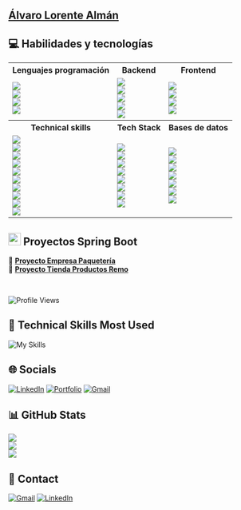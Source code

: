 ## <a href="https://alvaroloal.github.io/">Álvaro Lorente Almán</a>
## 💻 Habilidades y tecnologías
<div align="left">
<table>
  <tr>
    <th>Lenguajes programación</th>
    <th>Backend</th>
    <th>Frontend</th>
  </tr>
  <tr>
    <td>
      <img src="https://img.shields.io/badge/Java-★★★★☆-ED8B00?style=plastic&logo=openjdk&logoColor=default" /><br />
      <img src="https://img.shields.io/badge/Python-★★☆☆☆-3776AB?style=plastic&logo=python&logoColor=default" /><br />
      <img src="https://img.shields.io/badge/JavaScript-★★★☆☆-F7DF1E?style=plastic&logo=javascript&logoColor=default" /><br />
      <img src="https://img.shields.io/badge/TypeScript-★★★☆☆-3178C6?style=plastic&logo=typescript&logoColor=default" />
    </td>
    <td>
      <img src="https://img.shields.io/badge/Spring_Boot-★★★★☆-6DB33F?style=plastic&logo=spring-boot&logoColor=default" /><br />
      <img src="https://img.shields.io/badge/FastAPI-★★☆☆☆-009688?style=plastic&logo=fastapi&logoColor=default" /><br />
      <img src="https://img.shields.io/badge/Node.js-★★★☆☆-339933?style=plastic&logo=node.js&logoColor=default" /><br />
      <img src="https://img.shields.io/badge/Docker-★★★☆☆-2496ED?style=plastic&logo=docker&logoColor=default" /><br />
      <img src="https://img.shields.io/badge/Express-★★☆☆☆-000000?style=plastic&logo=express&logoColor=default" />
    </td>
    <td>
      <img src="https://img.shields.io/badge/Angular-★★★★☆-DD0031?style=plastic&logo=angular&logoColor=default" /><br />
      <img src="https://img.shields.io/badge/Flutter-★★★☆☆-02569B?style=plastic&logo=flutter&logoColor=default" /><br />
      <img src="https://img.shields.io/badge/Astro-★★☆☆☆-FF5D01?style=plastic&logo=astro&logoColor=default" /><br />
      <img src="https://img.shields.io/badge/Thymeleaf-★★★☆☆-005F0F?style=plastic&logo=thymeleaf&logoColor=default" />
    </td>
  </tr>
  <tr>
    <th>Technical skills</th> 
    <th>Tech Stack</th>
    <th>Bases de datos</th> 
  </tr>
  <tr>
    <td>
      <img src="https://img.shields.io/badge/HTML5-★★★★☆-E34F26?style=plastic&logo=html5&logoColor=default" /><br />
      <img src="https://img.shields.io/badge/CSS3-★★★★☆-1572B6?style=plastic&logo=css3&logoColor=default" /><br />
      <img src="https://img.shields.io/badge/Bootstrap-★★★☆☆-7952B3?style=plastic&logo=bootstrap&logoColor=default" /><br />
      <img src="https://img.shields.io/badge/Tailwind_CSS-★★★☆☆-06B6D4?style=plastic&logo=tailwindcss&logoColor=default" /><br />
      <img src="https://img.shields.io/badge/TypeORM-★★★☆☆-FF5733?style=plastic&logo=typeorm&logoColor=default" /><br />
      <img src="https://img.shields.io/badge/JPA-★★★☆☆-007396?style=plastic&logo=java&logoColor=default" /><br />
      <img src="https://img.shields.io/badge/JUnit-★★★☆☆-25A162?style=plastic&logo=java&logoColor=default" /><br />
      <img src="https://img.shields.io/badge/Swagger-★★★★☆-85EA2D?style=plastic&logo=swagger&logoColor=default" /><br />
      <img src="https://img.shields.io/badge/OpenAPI-★★★★☆-6BA539?style=plastic&logo=openapiinitiative&logoColor=default" /><br />
      <img src="https://img.shields.io/badge/REST-★★★★☆-FF5733?style=plastic&logo=apachespark&logoColor=default" />
    </td>
    <td> 
      <img src="https://img.shields.io/badge/GitHub-★★★☆☆-181717?style=plastic&logo=github&logoColor=default" /><br />
      <img src="https://img.shields.io/badge/Android%20Studio-★★☆☆☆-3DDC84?style=plastic&logo=androidstudio&logoColor=default" /><br />
      <img src="https://img.shields.io/badge/Postman-★★★☆☆-FF6C37?style=plastic&logo=postman&logoColor=default" /><br />
      <img src="https://img.shields.io/badge/GitFlow-★★★☆☆-F05032?style=plastic&logo=git&logoColor=default" /><br />
      <img src="https://img.shields.io/badge/Docker%20Compose-★★★☆☆-2496ED?style=plastic&logo=docker&logoColor=default" /><br />
      <img src="https://img.shields.io/badge/VSCode-★★★★☆-007ACC?style=plastic&logo=visualstudiocode&logoColor=default" /><br />
      <img src="https://img.shields.io/badge/IntelliJ_IDEA-★★★☆☆-000000?style=plastic&logo=intellijidea&logoColor=default" /><br />
      <img src="https://img.shields.io/badge/Figma-★★★☆☆-F24E1E?style=plastic&logo=figma&logoColor=default" />
    </td>
    <td> 
      <img src="https://img.shields.io/badge/MongoDB-★★★☆☆-47A248?style=plastic&logo=mongodb&logoColor=default" /><br />
      <img src="https://img.shields.io/badge/PostgreSQL-★★★☆☆-336791?style=plastic&logo=postgresql&logoColor=default" /><br />
      <img src="https://img.shields.io/badge/Hibernate-★★★☆☆-59666C?style=plastic&logo=hibernate&logoColor=default" /><br />
      <img src="https://img.shields.io/badge/MySQL-★★★☆☆-4479A1?style=plastic&logo=mysql&logoColor=default" /><br />
      <img src="https://img.shields.io/badge/DBeaver-★★★☆☆-372923?style=plastic&logo=dbeaver&logoColor=default" /><br />
      <img src="https://img.shields.io/badge/pgAdmin-★★★☆☆-336791?style=plastic&logo=postgresql&logoColor=default" /><br />
      <img src="https://img.shields.io/badge/Oracle-★★★☆☆-F80000?style=plastic&logo=oracle&logoColor=default" />
    </td>
  </tr>
</table>

</div>

## <img src="https://img.icons8.com/color/48/000000/spring-logo.png" alt="spring logo" width="25" height="25"/> Proyectos Spring Boot
🔹 **[Proyecto Empresa Paquetería](https://github.com/alvaroloal/proyecto-paquetes)**  
🔹 **[Proyecto Tienda Productos Remo](https://github.com/alvaroloal/proyecto-tienda-remo)**  

<!--## <img src="https://upload.wikimedia.org/wikipedia/commons/c/cf/Angular_full_color_logo.svg" alt="angular logo" width="25" height="25"/> Aplicaciones web Angular -->

<!-- ## <img src="https://img.icons8.com/color/48/flutter.png" alt="flutter logo" width="25" height="25"/> Aplicaciones móvil Flutter --> <br /> 
![Profile Views](https://komarev.com/ghpvc/?username=alvaroloal&color=blue)

## 🚀 Technical Skills Most Used  
![My Skills](https://skillicons.dev/icons?i=java,python,html,css,js,ts,dart,spring,angular,flutter,fastapi,github,vscode,idea)

## 🌐 Socials
[![LinkedIn](https://img.shields.io/badge/LinkedIn-0077B5?style=flat&logo=linkedin&logoColor=white)](https://linkedin.com/in/álvaro-lorente-almán-729634281)
[![Portfolio](https://img.shields.io/badge/Portfolio-FF6F00?style=flat&logo=firefox-browser&logoColor=white)](https://alvaroloal.github.io/)
[![Gmail](https://img.shields.io/badge/Gmail-D14836?style=flat&logo=gmail&logoColor=white)](mailto:alorentealman@gmail.com?Subject=Contacto%20desde%20GitHub)


## 📊 GitHub Stats
![](https://github-readme-stats.vercel.app/api?username=alvaroloal&theme=tokyonight&hide_border=false&include_all_commits=false&count_private=false)<br/>
![](https://github-readme-streak-stats.herokuapp.com/?user=alvaroloal&theme=tokyonight&hide_border=false)<br/>
![](https://github-readme-stats.vercel.app/api/top-langs/?username=alvaroloal&theme=tokyonight&hide_border=false&include_all_commits=false&count_private=false&layout=compact)

<!--## 🏆 GitHub Trophies
![](https://github-profile-trophy.vercel.app/?username=alvaroloal&theme=tokyonight&no-frame=false&no-bg=true&margin-w=4)
 
## 🔝 Top Contributed Repo
![](https://github-contributor-stats.vercel.app/api?username=alvaroloal&limit=5&theme=tokyonight&combine_all_yearly_contributions=true)
-->

## 📩 Contact
[![Gmail](https://img.shields.io/badge/Gmail-D14836?style=flat&logo=gmail&logoColor=white)](mailto:alorentealman@gmail.com?Subject=Contacto%20desde%20GitHub)
[![LinkedIn](https://img.shields.io/badge/LinkedIn-0077B5?style=flat&logo=linkedin&logoColor=white)](https://linkedin.com/in/álvaro-lorente-almán-729634281)



